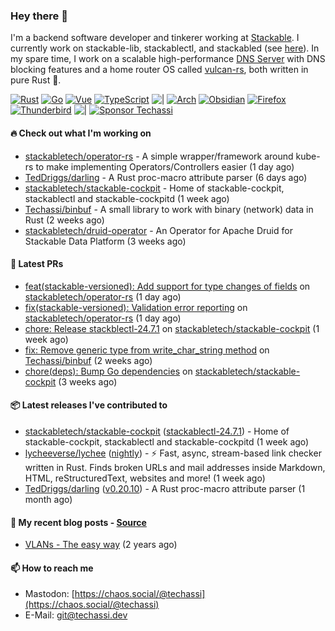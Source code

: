 ### Hey there 👋

I'm a backend software developer and tinkerer working at [Stackable][stackable]. I currently work on
stackable-lib, stackablectl, and stackabled (see [here][stackable-work]). In my spare time, I work on
a scalable high-performance [DNS Server][portal] with DNS blocking features and a home router OS
called [vulcan-rs][vulcan], both written in pure Rust 🦀.

[stackable-work]: https://github.com/stackabletech/stackable
[stackable]: https://github.com/stackabletech
[portal]: https://github.com/portal-rs/portal
[vulcan]: https://github.com/vulcan-rs

[![Rust](https://img.shields.io/badge/-Rust-141414?style=flat&logo=rust&logoColor=%23f97f39)](https://www.rust-lang.org/)
[![Go](https://img.shields.io/badge/-Go-141414?style=flat&logo=go&logoColor=%23f97f39)](https://go.dev/)
[![Vue](https://img.shields.io/badge/-Vue-141414?style=flat&logo=vuedotjs&logoColor=%23f97f39)](https://vuejs.org/)
[![TypeScript](https://img.shields.io/badge/-TypeScript-141414?style=flat&logo=typescript&logoColor=%23f97f39)](https://www.typescriptlang.org/)
![|](https://img.shields.io/badge/-%7C-141414?style=flat&logoColor=%23f97f39)
[![Arch](https://img.shields.io/badge/-Arch-141414?style=flat&logo=archlinux&logoColor=%23f97f39)](https://archlinux.org/)
[![Obsidian](https://img.shields.io/badge/-Obsidian-141414?style=flat&logo=obsidian&logoColor=%23f97f39)](https://obsidian.md/)
[![Firefox](https://img.shields.io/badge/-Firefox-141414?style=flat&logo=firefox&logoColor=%23f97f39)](https://www.mozilla.org/en-US/firefox/new/)
[![Thunderbird](https://img.shields.io/badge/-Thunderbird-141414?style=flat&logo=thunderbird&logoColor=%23f97f39)](https://www.thunderbird.net/en-US/)
![|](https://img.shields.io/badge/-%7C-141414?style=flat&logoColor=%23f97f39)
[![Sponsor Techassi](https://img.shields.io/badge/-Sponsor-141414?style=flat&logo=github&logoColor=%23f97f39)](https://github.com/sponsors/Techassi)

#### 🔥 Check out what I'm working on


- [stackabletech/operator-rs](https://github.com/stackabletech/operator-rs) - A simple wrapper/framework around kube-rs to make implementing Operators/Controllers easier (1 day ago)
- [TedDriggs/darling](https://github.com/TedDriggs/darling) - A Rust proc-macro attribute parser (6 days ago)
- [stackabletech/stackable-cockpit](https://github.com/stackabletech/stackable-cockpit) - Home of stackable-cockpit, stackablectl and stackable-cockpitd (1 week ago)
- [Techassi/binbuf](https://github.com/Techassi/binbuf) - A small library to work with binary (network) data in Rust (2 weeks ago)
- [stackabletech/druid-operator](https://github.com/stackabletech/druid-operator) - An Operator for Apache Druid for Stackable Data Platform (3 weeks ago)

#### 🧪 Latest PRs


- [feat(stackable-versioned): Add support for type changes of fields](https://github.com/stackabletech/operator-rs/pull/844) on [stackabletech/operator-rs](https://github.com/stackabletech/operator-rs) (1 day ago)
- [fix(stackable-versioned): Validation error reporting](https://github.com/stackabletech/operator-rs/pull/842) on [stackabletech/operator-rs](https://github.com/stackabletech/operator-rs) (1 day ago)
- [chore: Release stackblectl-24.7.1](https://github.com/stackabletech/stackable-cockpit/pull/317) on [stackabletech/stackable-cockpit](https://github.com/stackabletech/stackable-cockpit) (1 week ago)
- [fix: Remove generic type from write_char_string method](https://github.com/Techassi/binbuf/pull/2) on [Techassi/binbuf](https://github.com/Techassi/binbuf) (2 weeks ago)
- [chore(deps): Bump Go dependencies](https://github.com/stackabletech/stackable-cockpit/pull/313) on [stackabletech/stackable-cockpit](https://github.com/stackabletech/stackable-cockpit) (3 weeks ago)

#### 📦 Latest releases I've contributed to


- [stackabletech/stackable-cockpit](https://github.com/stackabletech/stackable-cockpit/releases/tag/stackablectl-24.7.1) ([stackablectl-24.7.1](https://github.com/stackabletech/stackable-cockpit/releases/tag/stackablectl-24.7.1)) - Home of stackable-cockpit, stackablectl and stackable-cockpitd (1 week ago)
- [lycheeverse/lychee](https://github.com/lycheeverse/lychee/releases/tag/nightly) ([nightly](https://github.com/lycheeverse/lychee/releases/tag/nightly)) - ⚡ Fast, async, stream-based link checker written in Rust. Finds broken URLs and mail addresses inside Markdown, HTML, reStructuredText, websites and more! (1 week ago)
- [TedDriggs/darling](https://github.com/TedDriggs/darling/releases/tag/v0.20.10) ([v0.20.10](https://github.com/TedDriggs/darling/releases/tag/v0.20.10)) - A Rust proc-macro attribute parser (1 month ago)

#### 📜 My recent blog posts - [Source](https://github.com/Techassi/page)


- [VLANs - The easy way](https://techassi.dev/posts/vlans-the-easy-way/) (2 years ago)

#### 📫 How to reach me

- Mastodon: [https://chaos.social/@techassi](https://chaos.social/@techassi)
- E-Mail: git@techassi.dev
